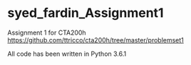 # syed_fardin_Assignment1
Assignment 1 for CTA200h
https://github.com/ttricco/cta200h/tree/master/problemset1


All code has been written in Python 3.6.1
